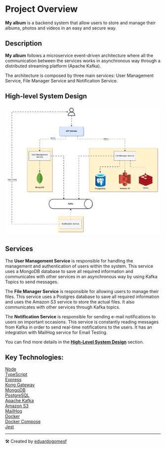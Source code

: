 # Project Overview
**My album** is a backend system that allow users to store and manage their albums, photos and videos in an easy and secure way.

## Description
**My album** follows a microservice event-driven architecture where all the communication between the services works in asynchronous way through a distributed streaming platform (Apache Kafka).

The architecture is composed by three main services: User Management Service, File Manager Service and Notification Service.

## High-level System Design

![System Design](./@docs/system-design.jpg "File Management System")

## Services
The **User Management Service** is responsible for handling the management and authentication of users within the system. This service uses a MongoDB database to save all required information and communicates with other services in an asynchronous way by using Kafka Topics to send messages.

The **File Manager Service** is responsible for allowing users to manage their files. This service uses a Postgres database to save all required information and uses the Amazon S3 service to store the actual files. It also communicates with other services through Kafka topics.

The **Notification Service** is responsible for sending e-mail notifications to users on important occasions. This service is constantly reading messages from Kafka in order to send real-time notifications to the users. It has an integration with MailHog service for Email Testing.

You can find more details in the **[High-Level System Design](#high-level-system-design)** section.

## Key Technologies:
[Node](https://nodejs.org/en)  
[TypeScript](https://www.typescriptlang.org/)  
[Express](https://expressjs.com/)  
[Kong Gateway](https://docs.konghq.com/gateway/latest/)  
[MongoDB](https://www.mongodb.com/)  
[PostgreSQL](https://www.postgresql.org/)  
[Apache Kafka](https://kafka.apache.org/)  
[Amazon S3](https://aws.amazon.com/s3/?nc2=h_ql_prod_st_s3)  
[MailHog](https://github.com/mailhog/MailHog)  
[Docker](https://www.docker.com/)  
[Docker Compose](https://docs.docker.com/compose/)  
[Jest](https://jestjs.io/pt-BR/)  



---
🛠️ Created by [eduardogomesf](https://eduardogomesf.dev)
